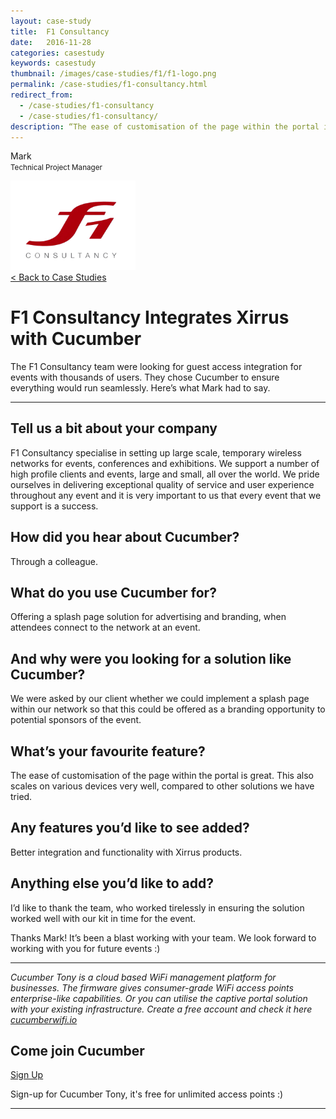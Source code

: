 ```yaml
---
layout: case-study
title:  F1 Consultancy
date:   2016-11-28
categories: casestudy
keywords: casestudy
thumbnail: /images/case-studies/f1/f1-logo.png
permalink: /case-studies/f1-consultancy.html
redirect_from:
  - /case-studies/f1-consultancy
  - /case-studies/f1-consultancy/
description: “The ease of customisation of the page within the portal is great. This also scales on various devices very well, compared to other solutions we have tried.”
---
```


<div class="mdl-grid">
<div class="case-study-side mdl-cell mdl-cell--3-col mdl-cell--8-col-tablet mdl-cell--4-col-phone mdl-typography--text-center mdl-shadow--1dp">
<!-- <img class="cs-portrait text-center" src="/images/case-studies/n-share/rafael-mesquita.png" width="120px"> -->
<p>Mark<br><small>Technical Project Manager</small></p>
<img src="/images/case-studies/f1/f1-logo.png" width="200px">
</div>

<div class="case-study-post mdl-cell mdl-cell--9-col mdl-shadow--1dp">
<a href="/community/showcase/">< Back to Case Studies</a>
<h1>F1 Consultancy Integrates Xirrus with Cucumber</h1>
<p>The F1 Consultancy team were looking for guest access integration for events with thousands of users. They chose Cucumber to ensure everything would run seamlessly. Here’s what Mark had to say.</p>

<hr>

<h2>Tell us a bit about your company</h2>

<p>F1 Consultancy specialise in setting up large scale, temporary wireless networks for events, conferences and exhibitions. We support a number of high profile clients and events, large and small, all over the world. We pride ourselves in delivering exceptional quality of service and user experience throughout any event and it is very important to us that every event that we support is a success.</p>

<h2>How did you hear about Cucumber?</h2>

<p>Through a colleague.</p>

<h2>What do you use Cucumber for?</h2>

<p>Offering a splash page solution for advertising and branding, when attendees connect to the network at an event.</p>

<h2>And why were you looking for a solution like Cucumber?</h2>

<p>We were asked by our client whether we could implement a splash page within our network so that this could be offered as a branding opportunity to potential sponsors of the event.</p>

<h2>What’s your favourite feature?</h2>

<p>The ease of customisation of the page within the portal is great. This also scales on various devices very well, compared to other solutions we have tried.</p>

<h2>Any features you’d like to see added?</h2>

<p>Better integration and functionality with Xirrus products.</p>

<h2>Anything else you’d like to add?</h2>

<p>I’d like to thank the team, who worked tirelessly in ensuring the solution worked well with our kit in time for the event.</p>

<p>Thanks Mark! It’s been a blast working with your team. We look forward to working with you for future events :)</p>

<hr>

<div class="mdl-typography--text-center">
<p><i>Cucumber Tony is a cloud based WiFi management platform for businesses. The firmware gives consumer-grade WiFi access points enterprise-like capabilities. Or you can utilise the captive portal solution with your existing infrastructure. Create a free account and check it here <a href="https://cucumberwifi.io">cucumberwifi.io</a></i></p>
<div class="text-center">
<h2>Come join Cucumber</h2>
<a href="https://my.ctapp.io/#/create" class="button success dst">Sign Up</a><br>
<p>Sign-up for Cucumber Tony, it's free for unlimited access points :)</p>
</div>
<hr>
</div>
</div>
</div>

